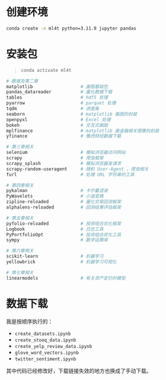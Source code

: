 # 创建环境

```sh
conda create -n ml4t python=3.11.9 jupyter pandas
```

# 安装包

> ```sh
> conda activate ml4t
> ```

```sh
# 数据及第二章
matplotlib					# 画图基础包
pandas_datareader			# 量化数据下载
tables						# hdf5 处理
pyarrow						# parquet 处理
tqdm						# 进度条
seaborn						# matplotlib 画图的封装
openpyxl					# Excel 处理
bokeh						# 交互式画图
mplfinance					# matplotlib 画金融相关图像的封装
yfinance					# 雅虎财经数据下载

# 第三章相关
selenium					# 模拟浏览器访问网站
scrapy						# 爬虫框架
scrapy_splash				# 模拟浏览器发请求
scrapy-random-useragent		# 随机 User-Agent ，爬虫相关
furl						# 处理 URL 字符串的工具

# 第四章相关
pykalman					# 卡尔曼滤波
PyWavelets					# 小波变换
zipline-reloaded			# 量化交易回测框架
alphalens-reloaded			# 回测结果评估框架

# 第五章相关
pyfolio-reloaded			# 投资组合优化框架
Logbook						# 日志工具
PyPortfolioOpt				# 投资组合优化工具
sympy						# 数学运算库

# 第六章相关
scikit-learn				# 机器学习
yellowbrick					# 机器学习可视化

# 第七章相关
linearmodels				# 有关资产定价的模型
```

# 数据下载

我是按顺序执行的：

- `create_datasets.ipynb`
- `create_stooq_data.ipynb`
- `create_yelp_review_data.ipynb`
- `glove_word_vectors.ipynb`
- `twitter_sentiment.ipynb`

其中代码已经修改好，下载链接失效的地方也换成了手动下载。



